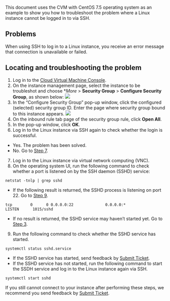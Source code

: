 This document uses the CVM with CentOS 7.5 operating system as an example to show you how to troubleshoot the problem where a Linux instance cannot be logged in to via SSH.

## Problems

When using SSH to log in to a Linux instance, you receive an error message that connection is unavailable or failed.

## Locating and troubleshooting the problem

1. Log in to the [Cloud Virtual Machine Console](https://console.cloud.tencent.com/cvm).
2. On the instance management page, select the instance to be troubleshot and choose **More* > **Security Group** > **Configure Security Group**, as shown below:
![](https://main.qcloudimg.com/raw/17b58fbde619b1a5c56e2573f65a9e8d.png)
3. In the “Configure Security Group” pop-up window, click the configured (selected) security group ID.
Enter the page where security group bound to this instance appears.
![](https://main.qcloudimg.com/raw/74d4acb3b2dec41fd91f9c633305edb9.png)
4. On the inbound rule tab page of the security group rule, click **Open All**.
5. In the pop-up window, click **OK**.
6. Log in to the Linux instance via SSH again to check whether the login is successful.
 - Yes. The problem has been solved.
 - No. Go to [Step 7](#step07).
7. <span id="step07">Log in to the Linux instance via virtual network computing (VNC).</span>
8. On the operating system UI, run the following command to check whether a port is listened on by the SSH daemon (SSHD) service:
```
netstat -tnlp | grep sshd
```
 - If the following result is returned, the SSHD process is listening on port 22. Go to [Step 9](#step09).
```
tcp        0      0 0.0.0.0:22              0.0.0.0:*               LISTEN      1015/sshd  
```
 - If no result is returned, the SSHD service may haven’t started yet. Go to [Step 3](#step03).
9. <span id="step09">Run the following command to check whether the SSHD service has started.</span>
```
systemctl status sshd.service
```
 - If the SSHD service has started, send feedback by [Submit Ticket](https://console.cloud.tencent.com/workorder/category).
 - If the SSHD service has not started, run the following command to start the SSDH service and log in to the Linux instance again via SSH.
```
systemctl start sshd
```

If you still cannot connect to your instance after performing these steps, we recommend you send feedback by [Submit Ticket](https://console.cloud.tencent.com/workorder/category).





